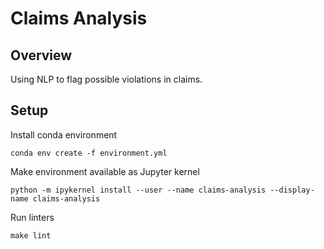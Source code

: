 # Claims Analysis

## Overview

Using NLP to flag possible violations in claims. 

## Setup

Install conda environment

```
conda env create -f environment.yml
```

Make environment available as Jupyter kernel

```
python -m ipykernel install --user --name claims-analysis --display-name claims-analysis
```

Run linters

```
make lint
```
